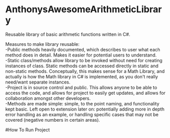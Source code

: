 # AnthonysAwesomeArithmeticLibrary
Reusable library of basic arithmetic functions written in C#.

Measures to make library reusable:  
-Public methods heavily documented, which describes to user what each method does in detail. Makes it easier for potential users to understand.  
-Static class/methods allow library to be invoked without need for creating instances of class. Static methods can be accessed directly in static and non-static methods.   Conceptually, this makes sense for a Math Library, and actually is how the Math library in C# is implemented, as you don't really need/want separate instances.  
-Project is in source control and public. This allows anyone to be able to access the code, and allows for project to easily get updates, and allows for collaboration amongst   other developers.  
-Methods are made simple: simple, to the point naming, and functionality kept basic. Left open to extension later on: potentially adding more in depth error handling as an example, or handling specific cases that may not be covered (negative numbers in certain areas).  
  
#How To Run Project
